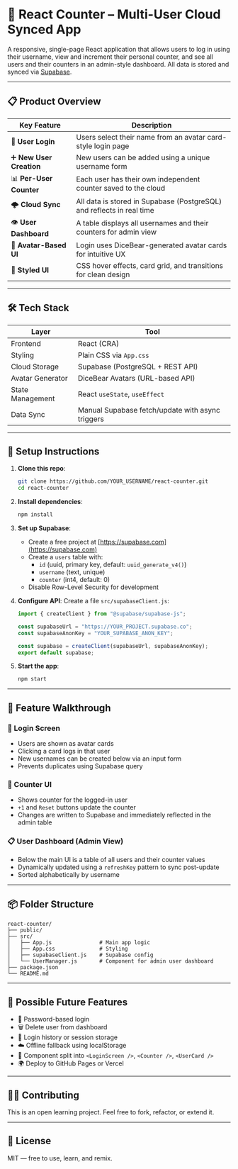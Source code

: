 # 🧮 React Counter – Multi-User Cloud Synced App

A responsive, single-page React application that allows users to log in using their username, view and increment their personal counter, and see all users and their counters in an admin-style dashboard. All data is stored and synced via [Supabase](https://supabase.com).

---

## 📋 Product Overview

| Key Feature              | Description                                                           |
| ------------------------ | --------------------------------------------------------------------- |
| 🔐 **User Login**        | Users select their name from an avatar card-style login page          |
| ➕ **New User Creation** | New users can be added using a unique username form                   |
| 📊 **Per-User Counter**  | Each user has their own independent counter saved to the cloud        |
| 🌩 **Cloud Sync**         | All data is stored in Supabase (PostgreSQL) and reflects in real time |
| 👁️ **User Dashboard**    | A table displays all usernames and their counters for admin view      |
| 🧍 **Avatar-Based UI**   | Login uses DiceBear-generated avatar cards for intuitive UX           |
| 🎨 **Styled UI**         | CSS hover effects, card grid, and transitions for clean design        |

---

## 🛠 Tech Stack

| Layer            | Tool                                             |
| ---------------- | ------------------------------------------------ |
| Frontend         | React (CRA)                                      |
| Styling          | Plain CSS via `App.css`                          |
| Cloud Storage    | Supabase (PostgreSQL + REST API)                 |
| Avatar Generator | DiceBear Avatars (URL-based API)                 |
| State Management | React `useState`, `useEffect`                    |
| Data Sync        | Manual Supabase fetch/update with async triggers |

---

## 🔧 Setup Instructions

1. **Clone this repo**:

   ```bash
   git clone https://github.com/YOUR_USERNAME/react-counter.git
   cd react-counter
   ```

2. **Install dependencies**:

   ```bash
   npm install
   ```

3. **Set up Supabase**:

   - Create a free project at [https://supabase.com](https://supabase.com)
   - Create a `users` table with:
     - `id` (uuid, primary key, default: `uuid_generate_v4()`)
     - `username` (text, unique)
     - `counter` (int4, default: 0)
   - Disable Row-Level Security for development

4. **Configure API**:
   Create a file `src/supabaseClient.js`:

   ```js
   import { createClient } from "@supabase/supabase-js";

   const supabaseUrl = "https://YOUR_PROJECT.supabase.co";
   const supabaseAnonKey = "YOUR_SUPABASE_ANON_KEY";

   const supabase = createClient(supabaseUrl, supabaseAnonKey);
   export default supabase;
   ```

5. **Start the app**:
   ```bash
   npm start
   ```

---

## 🧪 Feature Walkthrough

### 🧍 Login Screen

- Users are shown as avatar cards
- Clicking a card logs in that user
- New usernames can be created below via an input form
- Prevents duplicates using Supabase query

### 🧮 Counter UI

- Shows counter for the logged-in user
- `+1` and `Reset` buttons update the counter
- Changes are written to Supabase and immediately reflected in the admin table

### 📋 User Dashboard (Admin View)

- Below the main UI is a table of all users and their counter values
- Dynamically updated using a `refreshKey` pattern to sync post-update
- Sorted alphabetically by username

---

## 📦 Folder Structure

```
react-counter/
├── public/
├── src/
│   ├── App.js               # Main app logic
│   ├── App.css              # Styling
│   ├── supabaseClient.js    # Supabase config
│   └── UserManager.js       # Component for admin user dashboard
├── package.json
└── README.md
```

---

## 🚀 Possible Future Features

- 🔑 Password-based login
- 🗑 Delete user from dashboard
- 🧠 Login history or session storage
- ☁️ Offline fallback using localStorage
- 🧱 Component split into `<LoginScreen />`, `<Counter />`, `<UserCard />`
- 🌍 Deploy to GitHub Pages or Vercel

---

## 👨‍💻 Contributing

This is an open learning project. Feel free to fork, refactor, or extend it.

---

## 📄 License

MIT — free to use, learn, and remix.
